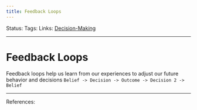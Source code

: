 ```yaml
---
title: Feedback Loops
---
```

Status:
Tags:
Links: [Decision-Making](out/decision-making.md)
___
# Feedback Loops
Feedback loops help us learn from our experiences to adjust our future behavior and decisions
`Belief -> Decision -> Outcome -> Decision 2 -> Belief`
___
References:
